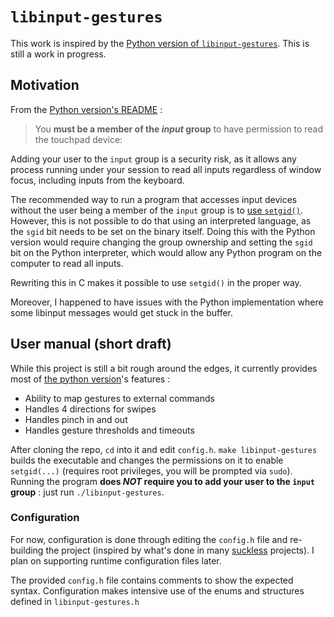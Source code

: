 # `libinput-gestures`

This work is inspired by the [Python version of `libinput-gestures`](https://github.com/bulletmark/libinput-gestures).
This is still a work in progress.

## Motivation

From the [Python version's README](https://github.com/bulletmark/libinput-gestures/blob/master/README.md#installation) : 

> You **must be a member of the _input_ group** to have permission to read the
> touchpad device:

Adding your user to the `input` group is a security risk, as it allows any
process running under your session to read all inputs regardless of window
focus, including inputs from the keyboard.

The recommended way to run a program that accesses input devices without the
user being a member of the `input` group is to [use
`setgid()`](https://linuxhint.com/setuid-setgid-sticky-bit/). However, this is
not possible to do that using an interpreted language, as the `sgid` bit needs
to be set on the binary itself. Doing this with the Python version would
require changing the group ownership and setting the `sgid` bit on the Python
interpreter, which would allow any Python program on the computer to read all
inputs.

Rewriting this in C makes it possible to use `setgid()` in the proper way.

Moreover, I happened to have issues with the Python implementation where some
libinput messages would get stuck in the buffer.

## User manual (short draft)

While this project is still a bit rough around the edges, it currently provides
most of [the python version](https://github.com/bulletmark/libinput-gestures)'s
features :

- Ability to map gestures to external commands
- Handles 4 directions for swipes
- Handles pinch in and out
- Handles gesture thresholds and timeouts

After cloning the repo, `cd` into it and edit `config.h`. `make
libinput-gestures` builds the executable and changes the permissions on it to
enable `setgid(...)` (requires root privileges, you will be prompted via
`sudo`). Running the program **does _NOT_ require you to add your user to the
`input` group** : just run `./libinput-gestures`.

### Configuration

For now, configuration is done through editing the `config.h` file and re-building the project (inspired by what's done in many [suckless](https://suckless.org/) projects). I plan on supporting runtime configuration files later.

The provided `config.h` file contains comments to show the expected syntax. Configuration makes intensive use of the enums and structures defined in `libinput-gestures.h`
